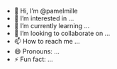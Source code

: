 - 👋 Hi, I’m @pamelmille
- 👀 I’m interested in ...
- 🌱 I’m currently learning ...
- 💞️ I’m looking to collaborate on ...
- 📫 How to reach me ...
- 😄 Pronouns: ...
- ⚡ Fun fact: ...

<!---
pamelmille/pamelmille is a ✨ special ✨ repository because its `README.md` (this file) appears on your GitHub profile.
You can click the Preview link to take a look at your changes.
--->
